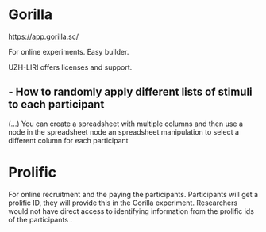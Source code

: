 # Gorilla  

https://app.gorilla.sc/  

For online experiments. Easy builder.  

UZH-LIRI offers licenses and support.  

## - How to randomly apply different lists of stimuli to each participant
(...)  You can create a spreadsheet with multiple columns and then use a node in the spreadsheet node an spreadsheet manipulation to select a different column for each participant

 
# Prolific  

For online recruitment and the paying the participants. Participants will get a prolific ID, they will provide this in the Gorilla experiment. Researchers would not have direct access to identifying information from the prolific ids of the participants .  


 
